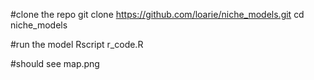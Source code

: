 #clone the repo
git clone https://github.com/loarie/niche_models.git
cd niche_models

#run the model
Rscript r_code.R

#should see map.png
